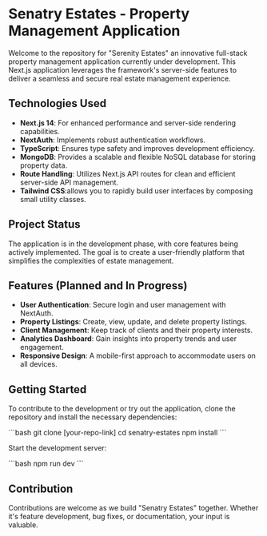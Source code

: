 # Senatry Estates - Property Management Application

Welcome to the repository for "Serenity Estates" an innovative full-stack property management application currently under development. This Next.js application leverages the framework's server-side features to deliver a seamless and secure real estate management experience.

## Technologies Used

- **Next.js 14**: For enhanced performance and server-side rendering capabilities.
- **NextAuth**: Implements robust authentication workflows.
- **TypeScript**: Ensures type safety and improves development efficiency.
- **MongoDB**: Provides a scalable and flexible NoSQL database for storing property data.
- **Route Handling**: Utilizes Next.js API routes for clean and efficient server-side API management.
- **Tailwind CSS**:allows you to rapidly build user interfaces by composing small utility classes.

## Project Status

The application is in the development phase, with core features being actively implemented. The goal is to create a user-friendly platform that simplifies the complexities of estate management.

## Features (Planned and In Progress)

- **User Authentication**: Secure login and user management with NextAuth.
- **Property Listings**: Create, view, update, and delete property listings.
- **Client Management**: Keep track of clients and their property interests.
- **Analytics Dashboard**: Gain insights into property trends and user engagement.
- **Responsive Design**: A mobile-first approach to accommodate users on all devices.

## Getting Started

To contribute to the development or try out the application, clone the repository and install the necessary dependencies:

\`\`\`bash
git clone [your-repo-link]
cd senatry-estates
npm install
\`\`\`

Start the development server:

\`\`\`bash
npm run dev
\`\`\`

## Contribution

Contributions are welcome as we build "Senatry Estates" together. Whether it's feature development, bug fixes, or documentation, your input is valuable.


